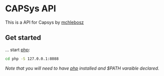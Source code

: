 

# CAPSys API

This is a API for Capsys by [mchlebosz](https://github.com/mchlebosz)


## Get started

... start [php](https://www.php.net/):

```bash
cd php -S 127.0.0.1:8088
```
*Note that you will need to have [php](https://www.php.net/) installed and $PATH varaible declared.*


